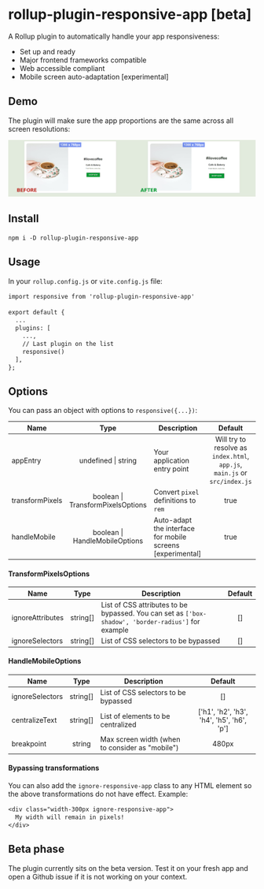 # rollup-plugin-responsive-app [beta]
A Rollup plugin to automatically handle your app responsiveness:

* Set up and ready
* Major frontend frameworks compatible
* Web accessible compliant
* Mobile screen auto-adaptation [experimental]

## Demo
The plugin will make sure the app proportions are the same across all screen resolutions:

![Responsive app demo](demo.gif)

## Install

```
npm i -D rollup-plugin-responsive-app
```

## Usage

In your `rollup.config.js` or `vite.config.js` file:

```
import responsive from 'rollup-plugin-responsive-app'

export default {
  ...
  plugins: [
    ...,
    // Last plugin on the list
    responsive()
  ],
};
```

## Options

You can pass an object with options to `responsive({...})`:

| Name  | Type | Description | Default | 
| ------------- |:-------------:| ------------- |:-------------:|
| appEntry  | undefined \| string | Your application entry point | Will try to resolve as `index.html`, `app.js`, `main.js` or `src/index.js` | 
| transformPixels  | boolean \| TransformPixelsOptions | Convert `pixel` definitions to `rem` | true | 
| handleMobile  | boolean \| HandleMobileOptions | Auto-adapt the interface for mobile screens [experimental] | true |

#### TransformPixelsOptions

| Name  | Type | Description | Default | 
| ------------- |:-------------:| ------------- |:-------------:|
| ignoreAttributes  | string[] | List of CSS attributes to be bypassed. You can set as `['box-shadow', 'border-radius']` for example | [] | 
| ignoreSelectors  | string[] | List of CSS selectors to be bypassed| [] | 

#### HandleMobileOptions

| Name  | Type | Description | Default | 
| ------------- |:-------------:| ------------- |:-------------:|
| ignoreSelectors  | string[] | List of CSS selectors to be bypassed| [] | 
| centralizeText | string[] | List of elements to be centralized | ['h1', 'h2', 'h3', 'h4', 'h5', 'h6', 'p'] |
| breakpoint | string | Max screen width (when to consider as "mobile") | 480px


#### Bypassing transformations

You can also add the `ignore-responsive-app` class to any HTML element so the above transformations do not have effect. Example:

```
<div class="width-300px ignore-responsive-app">
  My width will remain in pixels!
</div>
```

## Beta phase

The plugin currently sits on the beta version. Test it on your fresh app and open a Github issue if it is not working on your context.